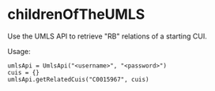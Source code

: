 # childrenOfTheUMLS

Use the UMLS API to retrieve "RB" relations of a starting CUI.

Usage:
```
umlsApi = UmlsApi("<username>", "<password>")
cuis = {}
umlsApi.getRelatedCuis("C0015967", cuis)
```
